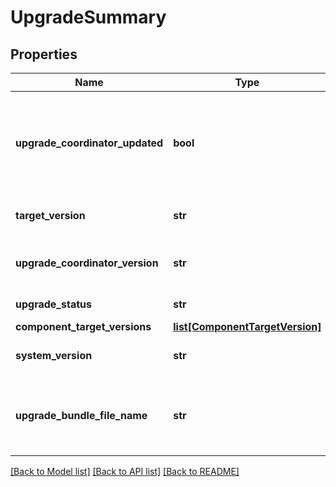 # UpgradeSummary

## Properties
Name | Type | Description | Notes
------------ | ------------- | ------------- | -------------
**upgrade_coordinator_updated** | **bool** | Has upgrade coordinator been updated after upload of upgrade bundle file | [optional] 
**target_version** | **str** | Target system version | [optional] 
**upgrade_coordinator_version** | **str** | Current version of upgrade coordinator | [optional] 
**upgrade_status** | **str** | Status of upgrade | [optional] 
**component_target_versions** | [**list[ComponentTargetVersion]**](ComponentTargetVersion.md) |  | [optional] 
**system_version** | **str** | Current system version | [optional] 
**upgrade_bundle_file_name** | **str** | Name of the last successfully uploaded upgrade bundle file | [optional] 

[[Back to Model list]](../README.md#documentation-for-models) [[Back to API list]](../README.md#documentation-for-api-endpoints) [[Back to README]](../README.md)

